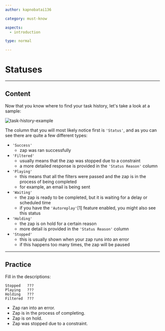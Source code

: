 ```yaml
---
author: kapnobatai136

category: must-know

aspects:
  - introduction

type: normal

---
```


# Statuses

---
## Content

Now that you know where to find your task history, let's take a look at a sample:

![task-history-example](https://img.enkipro.com/ca9e7a3a5b9a8888e19319dfb01a6ee2.png)

The column that you will most likely notice first is `'Status'`, and as you can see there are quite a few different types:
- `'Success'`
    - zap was ran successfully
- `'Filtered'`
    - usually means that the zap was stopped due to a constraint
    - a more detailed response is provided in the `'Status Reason'` column
- `'Playing'`
    - this means that all the filters were passed and the zap is in the process of being completed
    - for example, an email is being sent
- `'Waiting'`
    - the zap is ready to be completed, but it is waiting for a delay or scheduled time
    - if you have the `'Autoreplay'`[1] feature enabled, you might also see this status
- `'Holding'`
    - the zap is on hold for a certain reason
    - more detail is provided in the `'Status Reason'` column
- `'Stopped'`
    - this is usually shown when your zap runs into an error
    - if this happens too many times, the zap will be paused

---
## Practice

Fill in the descriptions:

```text
Stopped   ???
Playing   ???
Holding   ???
Filtered  ???
```

* Zap ran into an error.
* Zap is in the process of completing.
* Zap is on hold.
* Zap was stopped due to a constraint.